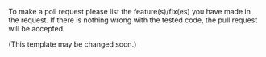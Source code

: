 To make a poll request please list the feature(s)/fix(es) you have made in the
request. If there is nothing wrong with the tested code, the pull request will be accepted.

(This template may be changed soon.)
